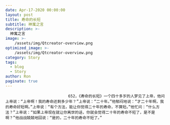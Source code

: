 ```yaml
---
date: Apr-17-2020 00:00:00
layout: post
title: 寿命的长短
subtitle: 神寓之言
description: >-
  神寓之言
image: >-
    /assets/img/Qtcreator-overview.png
optimized_image: >-
    /assets/img/Qtcreator-overview.png
category: Story
tags:
  - blog
  - Story
author: Ron
paginate: true
---
```


							　　652，《寿命的长短》一个四十多岁的人梦见了上帝，他问上帝说：“上帝啊！我的寿命还剩多少年？”上帝说：“二十年。”他郁闷地说：“才二十年啊，我的寿命好短啊。”上帝说：“有个方法，能让你觉得二十年的寿命，不算短。”他忙问：“什么方法？”上帝说：“如果上帝现在就让你离世的话，你就会觉得二十年的寿命不短了，是不是啊？”他战战兢兢地回说：“是的，二十年的寿命不短了。”
							
							
						